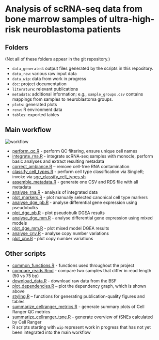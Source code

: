 # Analysis of scRNA-seq data from bone marrow samples of ultra-high-risk neuroblastoma patients

## Folders

(Not all of these folders appear in the git repository.)

- `data_generated`: output files generated by the scripts in this repository.
- `data_raw`: various raw input data
- `data_wip`: data from work in progress
- `doc`: project documentation
- `literature`: relevant publications
- `metadata`: additional information; e.g., `sample_groups.csv` contains mappings from samples to neuroblastoma groups.
- `plots`: generated plots
- `renv`: R environment data
- `tables`: exported tables



## Main workflow

![workflow](plots/dependency_graph.png)

- [perform_qc.R](perform_qc.R) -
  perform QC filtering, ensure unique cell names
- [integrate_rna.R](integrate_rna.R) -
  integrate scRNA-seq samples with monocle, perform basic analyses
  and extract resulting metadata
- [correct_ambiance.R](correct_ambiance.R) –
  remove cell-free RNA contamination
- [classify_cell_types.R](classify_cell_types.R) -
  perform cell type classification via SingleR;
  invoke via [sge_classify_cell_types.sh](sge_classify_cell_types.sh)
- [assemble_metadata.R](assemble_metadata.R) -
  generate one CSV and RDS file with all metadata
- [analyse_rna.R](analyse_rna.R) -
  analysis of integrated data
- [plot_markers.R](plot_markers.R) -
  plot manually selected canonical cell type markers
- [analyse_dge_pb.R](analyse_dge_pb.R) -
  analyse differential gene expression using pseudobulks
- [plot_dge_pb.R](plot_dge_pb.R) -
  plot pseudobulk DGEA results
- [analyse_dge_mm.R](analyse_dge_mm.R) -
  analyse differential gene expression using mixed models
- [plot_dge_mm.R](plot_dge_mm.R) -
  plot mixed model DGEA results
- [analyse_cnv.R](analyse_cnv.R) -
  analyse copy number variations
- [plot_cnv.R](plot_cnv.R) - 
  plot copy number variations



## Other scripts

- [common_functions.R](common_functions.R) -
  functions used throughout the project
- [compare_reads.Rmd](compare_reads.Rmd) -
  compare two samples that differ in read length (50 vs 75 bp)
- [download_data.R](download_data.R) -
  download raw data from the BSF
- [plot_dependencies.R](plot_dependencies.R) –
  plot the dependency graph, which is shown above
- [styling.R](styling.R) –
  functions for generating publication-quality figures and tables
- [summarize_cellranger_metrics.R](summarize_cellranger_metrics.R) -
  generate summary plots of Cell Ranger QC metrics
- [summarize_cellranger_tsne.R](summarize_cellranger_tsne.R) -
  generate overview of tSNEs calculated by Cell Ranger
- R scripts starting with `wip` represent work in progress
  that has not yet been integrated into the main workflow
